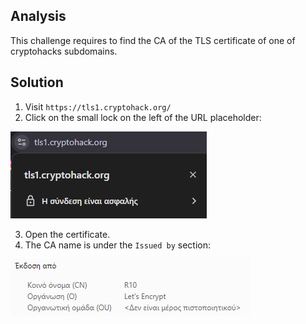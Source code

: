 ## Analysis
This challenge requires to find the CA of the TLS certificate of one of cryptohacks subdomains.

## Solution
1. Visit `https://tls1.cryptohack.org/`
2. Click on the small lock on the left of the URL placeholder:

![alt text](image.png)

3. Open the certificate.
4. The CA name is under the `Issued by` section:

![alt text](image-1.png)
